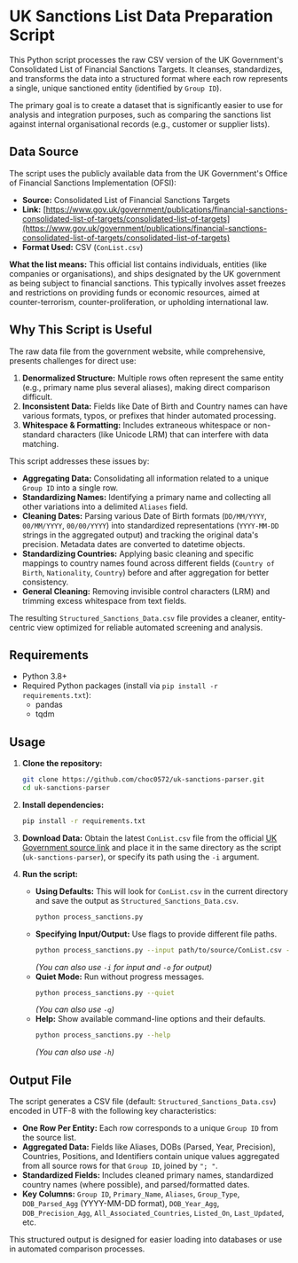 # UK Sanctions List Data Preparation Script

This Python script processes the raw CSV version of the UK Government's Consolidated List of Financial Sanctions Targets. It cleanses, standardizes, and transforms the data into a structured format where each row represents a single, unique sanctioned entity (identified by `Group ID`).

The primary goal is to create a dataset that is significantly easier to use for analysis and integration purposes, such as comparing the sanctions list against internal organisational records (e.g., customer or supplier lists).

## Data Source

The script uses the publicly available data from the UK Government's Office of Financial Sanctions Implementation (OFSI):

- **Source:** Consolidated List of Financial Sanctions Targets
- **Link:** [https://www.gov.uk/government/publications/financial-sanctions-consolidated-list-of-targets/consolidated-list-of-targets](https://www.gov.uk/government/publications/financial-sanctions-consolidated-list-of-targets/consolidated-list-of-targets)
- **Format Used:** CSV (`ConList.csv`)

**What the list means:** This official list contains individuals, entities (like companies or organisations), and ships designated by the UK government as being subject to financial sanctions. This typically involves asset freezes and restrictions on providing funds or economic resources, aimed at counter-terrorism, counter-proliferation, or upholding international law.

## Why This Script is Useful

The raw data file from the government website, while comprehensive, presents challenges for direct use:

1.  **Denormalized Structure:** Multiple rows often represent the same entity (e.g., primary name plus several aliases), making direct comparison difficult.
2.  **Inconsistent Data:** Fields like Date of Birth and Country names can have various formats, typos, or prefixes that hinder automated processing.
3.  **Whitespace & Formatting:** Includes extraneous whitespace or non-standard characters (like Unicode LRM) that can interfere with data matching.

This script addresses these issues by:

- **Aggregating Data:** Consolidating all information related to a unique `Group ID` into a single row.
- **Standardizing Names:** Identifying a primary name and collecting all other variations into a delimited `Aliases` field.
- **Cleaning Dates:** Parsing various Date of Birth formats (`DD/MM/YYYY`, `00/MM/YYYY`, `00/00/YYYY`) into standardized representations (`YYYY-MM-DD` strings in the aggregated output) and tracking the original data's precision. Metadata dates are converted to datetime objects.
- **Standardizing Countries:** Applying basic cleaning and specific mappings to country names found across different fields (`Country of Birth`, `Nationality`, `Country`) before and after aggregation for better consistency.
- **General Cleaning:** Removing invisible control characters (LRM) and trimming excess whitespace from text fields.

The resulting `Structured_Sanctions_Data.csv` file provides a cleaner, entity-centric view optimized for reliable automated screening and analysis.

## Requirements

- Python 3.8+
- Required Python packages (install via `pip install -r requirements.txt`):
  - pandas
  - tqdm

## Usage

1.  **Clone the repository:**
    ```bash
    git clone https://github.com/choc0572/uk-sanctions-parser.git
    cd uk-sanctions-parser
    ```
2.  **Install dependencies:**
    ```bash
    pip install -r requirements.txt
    ```
3.  **Download Data:** Obtain the latest `ConList.csv` file from the official [UK Government source link](https://www.gov.uk/government/publications/financial-sanctions-consolidated-list-of-targets/consolidated-list-of-targets) and place it in the same directory as the script (`uk-sanctions-parser`), or specify its path using the `-i` argument.
4.  **Run the script:**

    - **Using Defaults:** This will look for `ConList.csv` in the current directory and save the output as `Structured_Sanctions_Data.csv`.
      ```bash
      python process_sanctions.py
      ```
    - **Specifying Input/Output:** Use flags to provide different file paths.
      ```bash
      python process_sanctions.py --input path/to/source/ConList.csv --output path/to/save/processed_list.csv
      ```
      _(You can also use `-i` for input and `-o` for output)_
    - **Quiet Mode:** Run without progress messages.
      ```bash
      python process_sanctions.py --quiet
      ```
      _(You can also use `-q`)_
    - **Help:** Show available command-line options and their defaults.
      ```bash
      python process_sanctions.py --help
      ```
      _(You can also use `-h`)_

## Output File

The script generates a CSV file (default: `Structured_Sanctions_Data.csv`) encoded in UTF-8 with the following key characteristics:

- **One Row Per Entity:** Each row corresponds to a unique `Group ID` from the source list.
- **Aggregated Data:** Fields like Aliases, DOBs (Parsed, Year, Precision), Countries, Positions, and Identifiers contain unique values aggregated from all source rows for that `Group ID`, joined by `"; "`.
- **Standardized Fields:** Includes cleaned primary names, standardized country names (where possible), and parsed/formatted dates.
- **Key Columns:** `Group ID`, `Primary_Name`, `Aliases`, `Group_Type`, `DOB_Parsed_Agg` (YYYY-MM-DD format), `DOB_Year_Agg`, `DOB_Precision_Agg`, `All_Associated_Countries`, `Listed_On`, `Last_Updated`, etc.

This structured output is designed for easier loading into databases or use in automated comparison processes.

